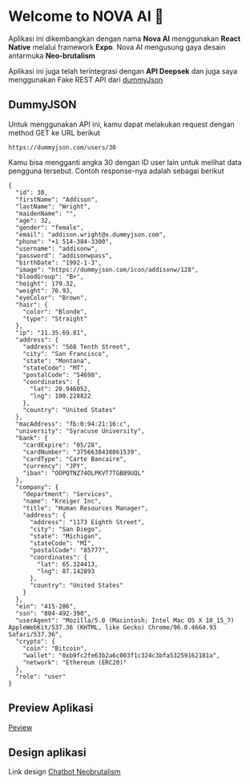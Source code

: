 # Welcome to NOVA AI 🤖

Aplikasi ini dikembangkan dengan nama **Nova AI** menggunakan **React Native** melalui framework **Expo**. Nova AI mengusung gaya desain antarmuka **Neo-brutalism**

Aplikasi ini juga telah terintegrasi dengan **API Deepsek** dan juga saya menggunakan Fake REST API dari [dummyJson](https://dummyjson.com/docs/auth)

## DummyJSON
Untuk menggunakan API ini, kamu dapat melakukan request dengan method GET ke URL berikut 
```
https://dummyjson.com/users/30
```
Kamu bisa mengganti angka 30 dengan ID user lain untuk melihat data pengguna tersebut.
Contoh response-nya adalah sebagai berikut 
```
{
  "id": 30,
  "firstName": "Addison",
  "lastName": "Wright",
  "maidenName": "",
  "age": 32,
  "gender": "female",
  "email": "addison.wright@x.dummyjson.com",
  "phone": "+1 514-384-3300",
  "username": "addisonw",
  "password": "addisonwpass",
  "birthDate": "1992-1-3",
  "image": "https://dummyjson.com/icon/addisonw/128",
  "bloodGroup": "B+",
  "height": 179.32,
  "weight": 76.93,
  "eyeColor": "Brown",
  "hair": {
    "color": "Blonde",
    "type": "Straight"
  },
  "ip": "11.35.69.81",
  "address": {
    "address": "568 Tenth Street",
    "city": "San Francisco",
    "state": "Montana",
    "stateCode": "MT",
    "postalCode": "54698",
    "coordinates": {
      "lat": 20.946052,
      "lng": 100.228822
    },
    "country": "United States"
  },
  "macAddress": "fb:0:94:21:16:c",
  "university": "Syracuse University",
  "bank": {
    "cardExpire": "05/28",
    "cardNumber": "3756638438861539",
    "cardType": "Carte Bancaire",
    "currency": "JPY",
    "iban": "OOPQTNZ74OLPKVT7TGB89UQL"
  },
  "company": {
    "department": "Services",
    "name": "Kreiger Inc",
    "title": "Human Resources Manager",
    "address": {
      "address": "1173 Eighth Street",
      "city": "San Diego",
      "state": "Michigan",
      "stateCode": "MI",
      "postalCode": "85777",
      "coordinates": {
        "lat": 65.324413,
        "lng": 87.142893
      },
      "country": "United States"
    }
  },
  "ein": "415-286",
  "ssn": "804-492-390",
  "userAgent": "Mozilla/5.0 (Macintosh; Intel Mac OS X 10_15_7) AppleWebKit/537.36 (KHTML, like Gecko) Chrome/96.0.4664.93 Safari/537.36",
  "crypto": {
    "coin": "Bitcoin",
    "wallet": "0xb9fc2fe63b2a6c003f1c324c3bfa53259162181a",
    "network": "Ethereum (ERC20)"
  },
  "role": "user"
}
```

## Preview Aplikasi
 [Peview](./design/preview/Screenrecorder-2025-04-28-15-03-02-541.mp4)
## Design aplikasi
Link design 
 [Chatbot Neobrutalism](https://www.figma.com/design/qqoepow9sR4iK3a2r3lU3e/Chatbot-Neobrutalism?m=auto&t=0203RdWzPuXjpwqq-6)
